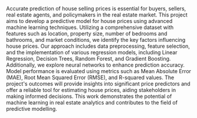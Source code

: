 Accurate prediction of house selling prices is essential for buyers, sellers, real estate agents, and policymakers in the real estate market. This project aims to develop a predictive model for house prices using advanced machine learning techniques. Utilizing a comprehensive dataset with features such as location, property size, number of bedrooms and bathrooms, and market conditions, we identify the key factors influencing house prices.
Our approach includes data preprocessing, feature selection, and the implementation of various regression models, including Linear Regression, Decision Trees, Random Forest, and Gradient Boosting. Additionally, we explore neural networks to enhance prediction accuracy. Model performance is evaluated using metrics such as Mean Absolute Error (MAE), Root Mean Squared Error (RMSE), and R-squared values.
The project's outcomes will provide insights into significant price predictors and offer a reliable tool for estimating house prices, aiding stakeholders in making informed decisions. This work demonstrates the potential of machine learning in real estate analytics and contributes to the field of predictive modelling.
